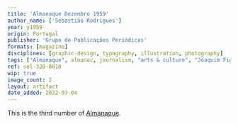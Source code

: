 ```yaml
---
title: 'Almanaque Dezembro 1959'
author_name: ['Sebastião Rodrigues']
year: y1959
origin: Portugal
publisher: 'Grupo de Publicações Periódicas'
formats: [magazine]
disciplines: [graphic-design, typography, illustration, photography]
tags: ["Almanaque", almanac, journalism, "arts & culture", "Joaquim Figueiredo Magalhães"]
ref: sol-320-0010
wip: true
image_count: 2
layout: artifact
date_added: 2022-07-04
---
```

<p>This is the third number of <a class="text cat-link publisher" href="/tags/almanaque/">Almanaque</a>.</p>

